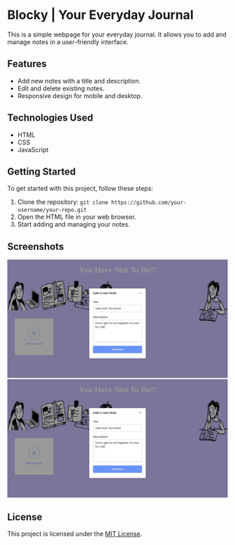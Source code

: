 # Blocky | Your Everyday Journal

This is a simple webpage for your everyday journal. It allows you to add and manage notes in a user-friendly interface.

## Features

- Add new notes with a title and description.
- Edit and delete existing notes.
- Responsive design for mobile and desktop.

## Technologies Used

- HTML
- CSS
- JavaScript

## Getting Started

To get started with this project, follow these steps:

1. Clone the repository: `git clone https://github.com/your-username/your-repo.git`
2. Open the HTML file in your web browser.
3. Start adding and managing your notes.

## Screenshots

![Dash 1](https://github.com/Hannn1221/bleachme21/blob/main/Dash%202.jpg)
![Dash 2](https://github.com/Hannn1221/bleachme21/blob/main/Dash%202.jpg)


## License

This project is licensed under the [MIT License](LICENSE).
